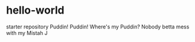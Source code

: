 # hello-world
starter repository
Puddin! Puddin! Where's my Puddin? Nobody betta mess with  my Mistah J
